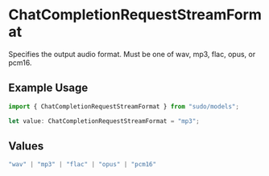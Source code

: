 # ChatCompletionRequestStreamFormat

Specifies the output audio format. Must be one of wav, mp3, flac, opus, or pcm16.

## Example Usage

```typescript
import { ChatCompletionRequestStreamFormat } from "sudo/models";

let value: ChatCompletionRequestStreamFormat = "mp3";
```

## Values

```typescript
"wav" | "mp3" | "flac" | "opus" | "pcm16"
```